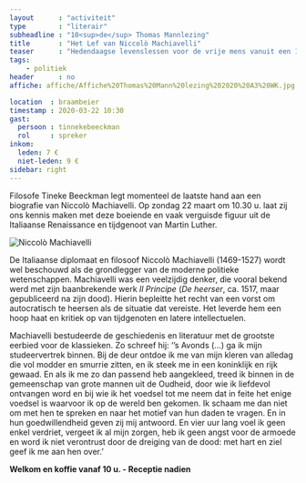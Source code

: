 ```yaml
---
layout      : "activiteit"
type        : "literair"
subheadline : "10<sup>de</sup> Thomas Mannlezing"  
title       : "Het Lef van Niccolò Machiavelli"
teaser      : "Hedendaagse levenslessen voor de vrije mens vanuit een 16<sup>de</sup>-eeuwse politieke denker"
tags:
    - politiek
header      : no
affiche: affiche/Affiche%20Thomas%20Mann%20lezing%202020%20A3%20WK.jpg

location  : braambeier
timestamp : 2020-03-22 10:30
gast: 
  persoon : tinnekebeeckman
  rol     : spreker 
inkom: 
  leden: 7 €
  niet-leden: 9 €
sidebar: right
---
```

Filosofe Tineke Beeckman legt momenteel de laatste hand aan een biografie van Niccolò Machiavelli. Op zondag 22 maart om 10.30 u. laat zij ons kennis maken met deze boeiende en vaak verguisde figuur uit de Italiaanse Renaissance en tijdgenoot van Martin Luther.<!-- teaser -->

![Niccolò Machiavelli]({{site.urlimg}}/onderwerp/Macchiavelli%20EGjpg.jpg "Niccolò Machiavelli")

De Italiaanse diplomaat en filosoof Niccolò Machiavelli (1469-1527) wordt wel beschouwd als de grondlegger van de moderne politieke wetenschappen. Machiavelli was een veelzijdig denker, die vooral bekend werd met zijn baanbrekende werk *Il Principe* (*De heerser*, ca. 1517, maar gepubliceerd na zijn dood). Hierin bepleitte het recht van een vorst om autocratisch te heersen als de situatie dat vereiste. Het leverde hem een hoop haat en kritiek op van tijdgenoten en latere intellectuelen.

Machiavelli bestudeerde de geschiedenis en literatuur met de grootste eerbied voor de klassieken. Zo schreef hij: ‘’s Avonds (…) ga ik mijn studeervertrek binnen. Bij de deur ontdoe ik me van mijn kleren van alledag die vol modder en smurrie zitten, en ik steek me in een koninklijk en rijk gewaad. En als ik me zo dan passend heb aangekleed, treed ik binnen in de gemeenschap van grote mannen uit de Oudheid, door wie ik liefdevol ontvangen word en bij wie ik het voedsel tot me neem dat in feite het enige voedsel is waarvoor ik op de wereld ben gekomen. Ik schaam me dan niet om met hen te spreken en naar het motief van hun daden te vragen. En in hun goedwillendheid geven zij mij antwoord. En vier uur lang voel ik geen enkel verdriet, vergeet ik al mijn zorgen, heb ik geen angst voor de armoede en word ik niet verontrust door de dreiging van de dood: met hart en ziel geef ik me aan hen over.’

**Welkom en koffie vanaf 10 u. - Receptie nadien**


